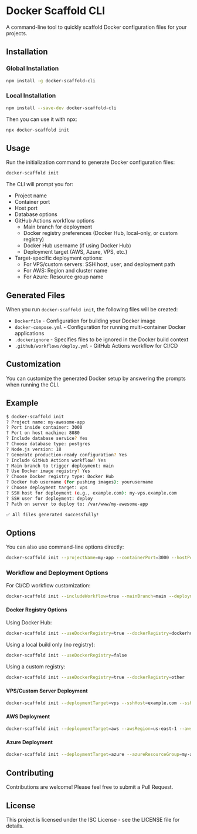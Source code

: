# Docker Scaffold CLI

A command-line tool to quickly scaffold Docker configuration files for your projects.

## Installation

### Global Installation

```bash
npm install -g docker-scaffold-cli
```

### Local Installation

```bash
npm install --save-dev docker-scaffold-cli
```

Then you can use it with npx:

```bash
npx docker-scaffold init
```

## Usage

Run the initialization command to generate Docker configuration files:

```bash
docker-scaffold init
```

The CLI will prompt you for:

- Project name
- Container port
- Host port
- Database options
- GitHub Actions workflow options
  - Main branch for deployment
  - Docker registry preferences (Docker Hub, local-only, or custom registry)
  - Docker Hub username (if using Docker Hub)
  - Deployment target (AWS, Azure, VPS, etc.)
- Target-specific deployment options:
  - For VPS/custom servers: SSH host, user, and deployment path
  - For AWS: Region and cluster name
  - For Azure: Resource group name

## Generated Files

When you run `docker-scaffold init`, the following files will be created:

- `Dockerfile` - Configuration for building your Docker image
- `docker-compose.yml` - Configuration for running multi-container Docker applications
- `.dockerignore` - Specifies files to be ignored in the Docker build context
- `.github/workflows/deploy.yml` - GitHub Actions workflow for CI/CD

## Customization

You can customize the generated Docker setup by answering the prompts when running the CLI.

## Example

```bash
$ docker-scaffold init
? Project name: my-awesome-app
? Port inside container: 3000
? Port on host machine: 8080
? Include database service? Yes
? Choose database type: postgres
? Node.js version: 18
? Generate production-ready configuration? Yes
? Include GitHub Actions workflow? Yes
? Main branch to trigger deployment: main
? Use Docker image registry? Yes
? Choose Docker registry type: Docker Hub
? Docker Hub username (for pushing images): yourusername
? Choose deployment target: vps
? SSH host for deployment (e.g., example.com): my-vps.example.com
? SSH user for deployment: deploy
? Path on server to deploy to: /var/www/my-awesome-app

✅ All files generated successfully!
```

## Options

You can also use command-line options directly:

```bash
docker-scaffold init --projectName=my-app --containerPort=3000 --hostPort=8080 --includeDB=true
```

### Workflow and Deployment Options

For CI/CD workflow customization:

```bash
docker-scaffold init --includeWorkflow=true --mainBranch=main --deploymentTarget=vps
```

#### Docker Registry Options

Using Docker Hub:

```bash
docker-scaffold init --useDockerRegistry=true --dockerRegistry=dockerhub --dockerUsername=yourusername
```

Using a local build only (no registry):

```bash
docker-scaffold init --useDockerRegistry=false
```

Using a custom registry:

```bash
docker-scaffold init --useDockerRegistry=true --dockerRegistry=other
```

#### VPS/Custom Server Deployment

```bash
docker-scaffold init --deploymentTarget=vps --sshHost=example.com --sshUser=deploy --sshPath=/var/www/app
```

#### AWS Deployment

```bash
docker-scaffold init --deploymentTarget=aws --awsRegion=us-east-1 --awsCluster=my-app-cluster
```

#### Azure Deployment

```bash
docker-scaffold init --deploymentTarget=azure --azureResourceGroup=my-app-resources
```

## Contributing

Contributions are welcome! Please feel free to submit a Pull Request.

## License

This project is licensed under the ISC License - see the LICENSE file for details.
